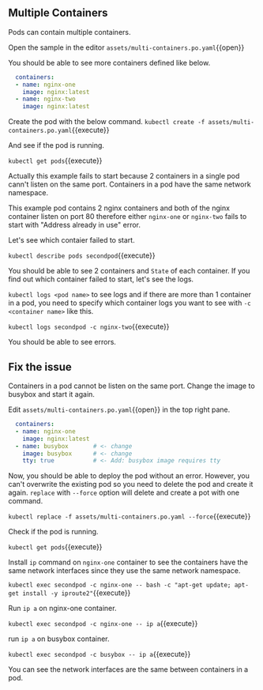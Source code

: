 ## Multiple Containers

Pods can contain multiple containers. 

Open the sample in the editor `assets/multi-containers.po.yaml`{{open}}

You should be able to see more containers defined like below.

```yaml
  containers:
  - name: nginx-one
    image: nginx:latest
  - name: nginx-two
    image: nginx:latest
```

Create the pod with the below command.
`kubectl create -f assets/multi-containers.po.yaml`{{execute}}

And see if the pod is running. 

`kubectl get pods`{{execute}}

Actually this example fails to start because 2 containers in a single pod cann't listen on the same port. Containers in a pod have the same network namespace. 

This example pod contains 2 nginx containers and both of the nginx container listen on port 80 therefore either `nginx-one` or `nginx-two` fails to start with "Address already in use" error.

Let's see which contaier failed to start. 

`kubectl describe pods secondpod`{{execute}}

You should be able to see 2 containers and `State` of each container. If you find out which container failed to start, let's see the logs. 

`kubectl logs <pod name>` to see logs and if there are more than 1 container in a pod, you need to specify which container logs you want to see with `-c <container name>` like this.

`kubectl logs secondpod -c nginx-two`{{execute}}

You should be able to see errors.

## Fix the issue

Containers in a pod cannot be listen on the same port. Change the image to busybox and start it again. 

Edit `assets/multi-containers.po.yaml`{{open}} in the top right pane. 

```yaml
  containers:
  - name: nginx-one
    image: nginx:latest
  - name: busybox       # <- change
    image: busybox      # <- change
    tty: true           # <- Add: busybox image requires tty
```

Now, you should be able to deploy the pod without an error. However, you can't overwrite the existing pod so you need to delete the pod and create it again. `replace` with `--force` option will delete and create a pot with one command. 

`kubectl replace -f assets/multi-containers.po.yaml --force`{{execute}}

Check if the pod is running.

`kubectl get pods`{{execute}}

Install `ip` command on `nginx-one` container to see the containers have the same network interfaces since they use the same network namespace.

`kubectl exec secondpod -c nginx-one -- bash -c "apt-get update; apt-get install -y iproute2"`{{execute}}

Run `ip a` on nginx-one container.

`kubectl exec secondpod -c nginx-one -- ip a`{{execute}}

run `ip a` on busybox container.

`kubectl exec secondpod -c busybox -- ip a`{{execute}}

You can see the network interfaces are the same between containers in a pod. 